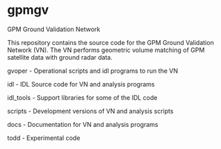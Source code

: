 # gpmgv
GPM Ground Validation Network

This repository contains the source code for the GPM Ground Validation Network (VN).  The VN performs geometric volume matching of GPM satellite data with ground radar data.  

gvoper - Operational scripts and idl programs to run the VN 

idl - IDL Source code for VN and analysis programs

idl_tools - Support libraries for some of the IDL code

scripts - Development versions of VN and analysis scripts

docs - Documentation for VN and analysis programs

todd - Experimental code 
